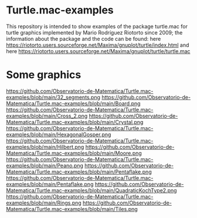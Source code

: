 # Turtle.mac-examples
This repository is intended to show examples of the package turtle.mac for turtle graphics implemented by Mario Rodríguez Riotorto since 2009;
the information about the package and the code can be found: here https://riotorto.users.sourceforge.net/Maxima/gnuplot/turtle/index.html
and here https://riotorto.users.sourceforge.net/Maxima/gnuplot/turtle/turtle.mac

# Some graphics

https://github.com/Observatorio-de-Matematica/Turtle.mac-examples/blob/main/32_segments.png
https://github.com/Observatorio-de-Matematica/Turtle.mac-examples/blob/main/Board.png
https://github.com/Observatorio-de-Matematica/Turtle.mac-examples/blob/main/Cross_2.png
https://github.com/Observatorio-de-Matematica/Turtle.mac-examples/blob/main/Crystal.png
https://github.com/Observatorio-de-Matematica/Turtle.mac-examples/blob/main/HexagonalGosper.png
https://github.com/Observatorio-de-Matematica/Turtle.mac-examples/blob/main/Hilbert.png
https://github.com/Observatorio-de-Matematica/Turtle.mac-examples/blob/main/Moore.png
https://github.com/Observatorio-de-Matematica/Turtle.mac-examples/blob/main/Peano.png
https://github.com/Observatorio-de-Matematica/Turtle.mac-examples/blob/main/Pentaflake.png
https://github.com/Observatorio-de-Matematica/Turtle.mac-examples/blob/main/Pentaflake.png
https://github.com/Observatorio-de-Matematica/Turtle.mac-examples/blob/main/QuadraticKochType2.png
https://github.com/Observatorio-de-Matematica/Turtle.mac-examples/blob/main/Rings.png
https://github.com/Observatorio-de-Matematica/Turtle.mac-examples/blob/main/Tiles.png
